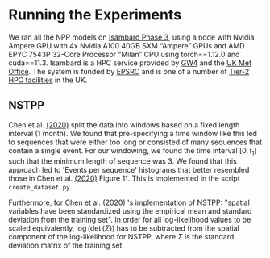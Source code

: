# Running the Experiments

We ran all the NPP models on [Isambard Phase 3](https://gw4-isambard.github.io/docs/), using a node with Nvidia Ampere GPU with 4x Nvidia A100 40GB SXM “Ampere” GPUs and AMD EPYC 7543P 32-Core Processor “Milan” CPU using torch==1.12.0 and cuda==11.3. Isambard is a HPC service provided by [GW4](http://gw4.ac.uk/) and the [UK Met Office](https://www.metoffice.gov.uk/). The system is funded by [EPSRC](http://www.epsrc.ac.uk/) and is one of a number of [Tier-2 HPC facilities](http://www.hpc-uk.ac.uk/facilities/) in the UK.

## NSTPP 

Chen et al. [(2020)]((https://arxiv.org/pdf/2011.04583)) split the data into windows based on a fixed length interval (1 month). We found that pre-specifying a time window like this led to sequences that were either too long or consisted of many sequences that contain a single event. For our windowing, we found the time interval $[0,t_1]$ such that the minimum length of sequence was 3. We found that this approach led to 'Events per sequence' histograms that better resembled those in Chen et al. [(2020)]((https://arxiv.org/pdf/2011.04583)) Figure 11. This is implemented in the script `create_dataset.py`.

Furthermore, for Chen et al. [(2020)]((https://arxiv.org/pdf/2011.04583)) 's implementation of NSTPP: "spatial variables have been standardized using the empirical mean and standard deviation from the training set". In order for all log-likelihood values to be scaled equivalently,  $\log(\det(\Sigma))$ has to be subtracted from the spatial component of the log-likelihood for NSTPP, where $\Sigma$ is the standard deviation matrix of the training set.

